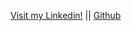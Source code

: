[Visit my Linkedin!](https://www.linkedin.com/in/arionaskins2021/) || [Github](https://github.com/arionaskins)

